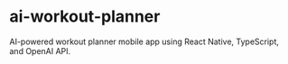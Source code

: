 # ai-workout-planner
AI-powered workout planner mobile app using React Native, TypeScript, and OpenAI API.
